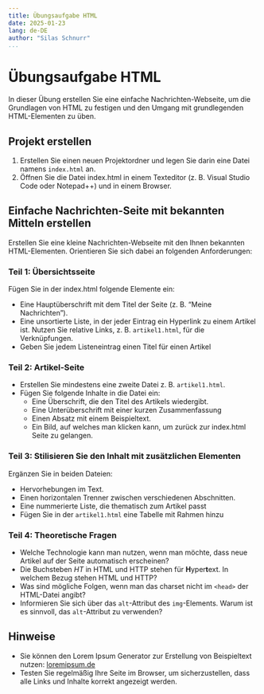 ```yaml
---
title: Übungsaufgabe HTML
date: 2025-01-23
lang: de-DE
author: "Silas Schnurr"
...
```


# Übungsaufgabe HTML

In dieser Übung erstellen Sie eine einfache Nachrichten-Webseite, um die Grundlagen von HTML zu festigen und den Umgang mit grundlegenden HTML-Elementen zu üben.

## Projekt erstellen

1. Erstellen Sie einen neuen Projektordner und legen Sie darin eine Datei namens `index.html` an.
2. Öffnen Sie die Datei index.html in einem Texteditor (z. B. Visual Studio Code oder Notepad++) und in einem Browser.

## Einfache Nachrichten-Seite mit bekannten Mitteln erstellen

Erstellen Sie eine kleine Nachrichten-Webseite mit den Ihnen bekannten HTML-Elementen. Orientieren Sie sich dabei an folgenden Anforderungen:

### Teil 1: Übersichtsseite

Fügen Sie in der index.html folgende Elemente ein:

- Eine Hauptüberschrift mit dem Titel der Seite (z. B. “Meine Nachrichten”).
- Eine unsortierte Liste, in der jeder Eintrag ein Hyperlink zu einem Artikel ist. Nutzen Sie relative Links, z. B. `artikel1.html`, für die Verknüpfungen.
- Geben Sie jedem Listeneintrag einen Titel für einen Artikel

### Teil 2: Artikel-Seite

- Erstellen Sie mindestens eine zweite Datei z. B. `artikel1.html`.
- Fügen Sie folgende Inhalte in die Datei ein:
  - Eine Überschrift, die den Titel des Artikels wiedergibt.
  - Eine Unterüberschrift mit einer kurzen Zusammenfassung
  - Einen Absatz mit einem Beispieltext.
  - Ein Bild, auf welches man klicken kann, um zurück zur index.html Seite zu gelangen.

### Teil 3: Stilisieren Sie den Inhalt mit zusätzlichen Elementen

Ergänzen Sie in beiden Dateien:

- Hervorhebungen im Text.
- Einen horizontalen Trenner zwischen verschiedenen Abschnitten.
- Eine nummerierte Liste, die thematisch zum Artikel passt
- Fügen Sie in der `artikel1.html` eine Tabelle mit Rahmen hinzu

### Teil 4: Theoretische Fragen

- Welche Technologie kann man nutzen, wenn man möchte, dass neue Artikel auf der Seite automatisch erscheinen?
- Die Buchsteben _HT_ in HTML und HTTP stehen für **H**yper**t**ext. In welchem Bezug stehen HTML und HTTP?
- Was sind mögliche Folgen, wenn man das charset nicht im `<head>` der HTML-Datei angibt?
- Informieren Sie sich über das `alt`-Attribut des `img`-Elements. Warum ist es sinnvoll, das `alt`-Attribut zu verwenden?

## Hinweise

- Sie können den Lorem Ipsum Generator zur Erstellung von Beispieltext nutzen: [loremipsum.de](https://loremipsum.de/)
- Testen Sie regelmäßig Ihre Seite im Browser, um sicherzustellen, dass alle Links und Inhalte korrekt angezeigt werden.